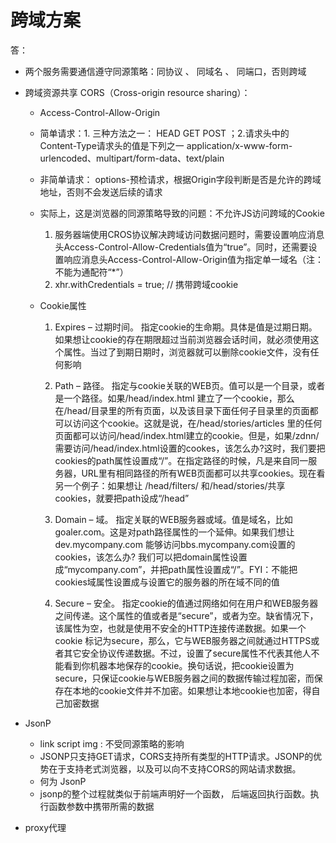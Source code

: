 # 跨域方案
 答：
  - 两个服务需要通信遵守同源策略：同协议 、 同域名 、 同端口，否则跨域
  - 跨域资源共享 CORS（Cross-origin resource sharing）：
    - Access-Control-Allow-Origin
    - 简单请求：1. 三种方法之一： HEAD GET POST ；2.请求头中的Content-Type请求头的值是下列之一 application/x-www-form-urlencoded、multipart/form-data、text/plain 
    - 非简单请求： options-预检请求，根据Origin字段判断是否是允许的跨域地址，否则不会发送后续的请求

    - 实际上，这是浏览器的同源策略导致的问题：不允许JS访问跨域的Cookie
      1. 服务器端使用CROS协议解决跨域访问数据问题时，需要设置响应消息头Access-Control-Allow-Credentials值为“true”。同时，还需要设置响应消息头Access-Control-Allow-Origin值为指定单一域名（注：不能为通配符“*”）
      2. xhr.withCredentials = true; // 携带跨域cookie

    - Cookie属性
      1. Expires – 过期时间。
        指定cookie的生命期。具体是值是过期日期。如果想让cookie的存在期限超过当前浏览器会话时间，就必须使用这个属性。当过了到期日期时，浏览器就可以删除cookie文件，没有任何影响

      2. Path – 路径。
        指定与cookie关联的WEB页。值可以是一个目录，或者是一个路径。如果/head/index.html 建立了一个cookie，那么在/head/目录里的所有页面，以及该目录下面任何子目录里的页面都可以访问这个cookie。这就是说，在/head/stories/articles 里的任何页面都可以访问/head/index.html建立的cookie。但是，如果/zdnn/ 需要访问/head/index.html设置的cookes，该怎么办?这时，我们要把cookies的path属性设置成“/”。在指定路径的时候，凡是来自同一服务器，URL里有相同路径的所有WEB页面都可以共享cookies。现在看另一个例子：如果想让 /head/filters/ 和/head/stories/共享cookies，就要把path设成“/head”

      3. Domain – 域。
        指定关联的WEB服务器或域。值是域名，比如goaler.com。这是对path路径属性的一个延伸。如果我们想让dev.mycompany.com 能够访问bbs.mycompany.com设置的cookies，该怎么办? 我们可以把domain属性设置成“mycompany.com”，并把path属性设置成“/”。FYI：不能把cookies域属性设置成与设置它的服务器的所在域不同的值
      4. Secure – 安全。
        指定cookie的值通过网络如何在用户和WEB服务器之间传递。这个属性的值或者是“secure”，或者为空。缺省情况下，该属性为空，也就是使用不安全的HTTP连接传递数据。如果一个 cookie 标记为secure，那么，它与WEB服务器之间就通过HTTPS或者其它安全协议传递数据。不过，设置了secure属性不代表其他人不能看到你机器本地保存的cookie。换句话说，把cookie设置为secure，只保证cookie与WEB服务器之间的数据传输过程加密，而保存在本地的cookie文件并不加密。如果想让本地cookie也加密，得自己加密数据
        
  - JsonP
    - link script img : 不受同源策略的影响
    - JSONP只支持GET请求，CORS支持所有类型的HTTP请求。JSONP的优势在于支持老式浏览器，以及可以向不支持CORS的网站请求数据。
    - 何为 JsonP
    - jsonp的整个过程就类似于前端声明好一个函数，
      后端返回执行函数。执行函数参数中携带所需的数据
  - proxy代理